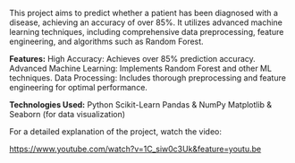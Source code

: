 This project aims to predict whether a patient has been diagnosed with a disease, achieving an accuracy of over 85%.
It utilizes advanced machine learning techniques, including comprehensive data preprocessing, feature engineering, and algorithms such as Random Forest.

**Features:**
High Accuracy: Achieves over 85% prediction accuracy.
Advanced Machine Learning: Implements Random Forest and other ML techniques.
Data Processing: Includes thorough preprocessing and feature engineering for optimal performance.

**Technologies Used:**
Python
Scikit-Learn
Pandas & NumPy
Matplotlib & Seaborn (for data visualization)


For a detailed explanation of the project, watch the video:

https://www.youtube.com/watch?v=1C_siw0c3Uk&feature=youtu.be
